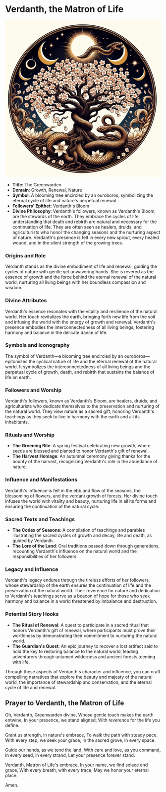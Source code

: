 # Verdanth, the Matron of Life

![verdanth logo](../../assets/Verdanth-logo-1.jpg)

- **Title**: The Greenwarden
- **Domain**: Growth, Renewal, Nature
- **Symbol**: A blooming tree encircled by an ouroboros, symbolizing the eternal cycle of life and nature's perpetual renewal.
- **Followers' Epithet**: Verdanth's Bloom
- **Divine Philosophy**: Verdanth's followers, known as Verdanth's Bloom, are the stewards of the earth. They embrace the cycles of life, understanding that death and rebirth are natural and necessary for the continuation of life. They are often seen as healers, druids, and agriculturists who honor the changing seasons and the nurturing aspect of nature. Verdanth's presence is felt in every new sprout, every healed wound, and in the silent strength of the growing trees.

### Origins and Role
Verdanth stands as the divine embodiment of life and renewal, guiding the cycles of nature with gentle yet unwavering hands. She is revered as the essence of growth and the force behind the eternal renewal of the natural world, nurturing all living beings with her boundless compassion and wisdom.

### Divine Attributes
Verdanth's essence resonates with the vitality and resilience of the natural world. Her touch revitalizes the earth, bringing forth new life from the soil and infusing the world with the energy of growth and renewal. Verdanth's presence embodies the interconnectedness of all living beings, fostering harmony and balance in the delicate dance of life.

### Symbols and Iconography
The symbol of Verdanth—a blooming tree encircled by an ouroboros—epitomizes the cyclical nature of life and the eternal renewal of the natural world. It symbolizes the interconnectedness of all living beings and the perpetual cycle of growth, death, and rebirth that sustains the balance of life on earth.

### Followers and Worship
Verdanth's followers, known as Verdanth's Bloom, are healers, druids, and agriculturists who dedicate themselves to the preservation and nurturing of the natural world. They view nature as a sacred gift, honoring Verdanth's teachings as they seek to live in harmony with the earth and all its inhabitants.

### Rituals and Worship
- **The Greening Rite**: A spring festival celebrating new growth, where seeds are blessed and planted to honor Verdanth's gift of renewal.
- **The Harvest Homage**: An autumnal ceremony giving thanks for the bounty of the harvest, recognizing Verdanth's role in the abundance of nature.

### Influence and Manifestations
Verdanth's influence is felt in the ebb and flow of the seasons, the blossoming of flowers, and the verdant growth of forests. Her divine touch infuses the world with vitality and beauty, nurturing life in all its forms and ensuring the continuation of the natural cycle.

### Sacred Texts and Teachings
- **The Codex of Seasons**: A compilation of teachings and parables illustrating the sacred cycles of growth and decay, life and death, as guided by Verdanth.
- **The Lore of the Land**: Oral traditions passed down through generations, recounting Verdanth's influence on the natural world and the responsibilities of her followers.

### Legacy and Influence
Verdanth's legacy endures through the tireless efforts of her followers, whose stewardship of the earth ensures the continuation of life and the preservation of the natural world. Their reverence for nature and dedication to Verdanth's teachings serve as a beacon of hope for those who seek harmony and balance in a world threatened by imbalance and destruction.

### Potential Story Hooks
- **The Ritual of Renewal**: A quest to participate in a sacred ritual that honors Verdanth's gift of renewal, where participants must prove their worthiness by demonstrating their commitment to nurturing the natural world.
- **The Guardian's Quest**: An epic journey to recover a lost artifact said to hold the key to restoring balance to the natural world, leading adventurers through untamed wilderness and ancient forests teeming with life.

Through these aspects of Verdanth's character and influence, you can craft compelling narratives that explore the beauty and majesty of the natural world, the importance of stewardship and conservation, and the eternal cycle of life and renewal.

## Prayer to Verdanth, the Matron of Life

Oh, Verdanth, Greenwarden divine,
Whose gentle touch makes the earth entwine,
In your presence, we stand aligned,
With reverence for the life you define.

Grant us strength, in nature's embrace,
To walk the path with steady pace,
With every step, we seek your grace,
In the sacred grove, in every space.

Guide our hands, as we tend the land,
With care and love, as you command,
In every seed, in every strand,
Let your presence forever stand.

Verdanth, Matron of Life's embrace,
In your name, we find solace and grace,
With every breath, with every trace,
May we honor your eternal place.

Amen.
